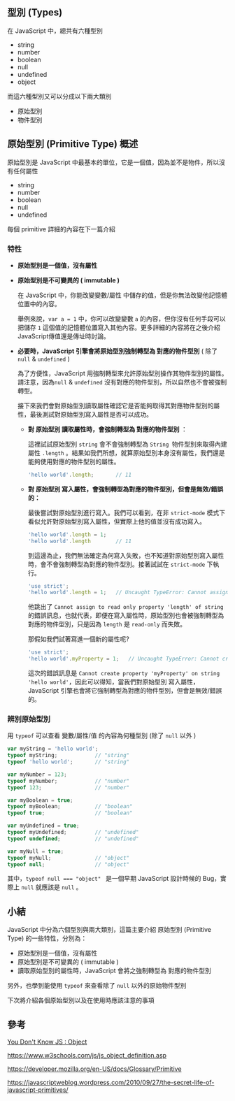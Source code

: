 ## 型別 (Types)

在 JavaScript 中，總共有六種型別

- string
- number
- boolean
- null
- undefined
- object

而這六種型別又可以分成以下兩大類別

- 原始型別
- 物件型別





## 原始型別 (Primitive Type) 概述

原始型別是 JavaScript 中最基本的單位，它是一個值，因為並不是物件，所以沒有任何屬性

- string
- number
- boolean
- null
- undefined

每個 primitive 詳細的內容在下一篇介紹

### 特性

- **原始型別是一個值，沒有屬性**

- **原始型別是不可變異的 ( immutable )**

  在 JavaScript 中，你能改變變數/屬性 中儲存的值，但是你無法改變他記憶體位置中的內容。

  舉例來說，`var a = 1` 中，你可以改變變數 `a` 的內容，但你沒有任何手段可以把儲存 `1` 這個值的記憶體位置寫入其他內容。更多詳細的內容將在之後介紹 JavaScript傳值還是傳址時討論。

- **必要時，JavaScript 引擎會將原始型別強制轉型為 對應的物件型別** ( 除了 `null` & `undefined` )

  為了方便性，JavaScript 用強制轉型來允許原始型別操作其物件型別的屬性。請注意，因為`null` & `undefined` 沒有對應的物件型別，所以自然也不會被強制轉型。

  接下來我們會對原始型別讀取屬性確認它是否能夠取得其對應物件型別的屬性，最後測試對原始型別寫入屬性是否可以成功。

  - **對 原始型別 讀取屬性時，會強制轉型為 對應的物件型別** ：

    這裡試試原始型別 `string` 會不會強制轉型為 `String `物件型別來取得內建屬性 `.length` 。結果如我們所想，就算原始型別本身沒有屬性，我們還是能夠使用對應的物件型別的屬性。

    ```javascript
    'hello world'.length;		// 11
    ```

  - **對 原始型別 寫入屬性，會強制轉型為對應的物件型別，但會是無效/錯誤的：**

    最後嘗試對原始型別進行寫入。我們可以看到，在非 `strict-mode` 模式下看似允許對原始型別寫入屬性，但實際上他的值並沒有成功寫入。

    ```javascript
    'hello world'.length = 1;
    'hello world'.length		// 11
    ```

    到這邊為止，我們無法確定為何寫入失敗，也不知道對原始型別寫入屬性時，會不會強制轉型為對應的物件型別。接著試試在 `strict-mode` 下執行。

    ```javascript
    'use strict';
    'hello world'.length = 1;	// Uncaught TypeError: Cannot assign to read only property 'length' of string 'hello world'
    ```

    他跳出了 `Cannot assign to read only property 'length' of string` 的錯誤訊息，也就代表，即便在寫入屬性時，原始型別也會被強制轉型為 對應的物件型別，只是因為 `length` 是 `read-only` 而失敗。

    那假如我們試著寫進一個新的屬性呢?

    ```javascript
    'use strict';
    'hello world'.myProperty = 1;	// Uncaught TypeError: Cannot create property 'myProperty' on string 'hello world'
    ```

    這次的錯誤訊息是 `Cannot create property 'myProperty' on string 'hello world'`，因此可以得知，當我們對原始型別 寫入屬性，JavaScript 引擎也會將它強制轉型為對應的物件型別，但會是無效/錯誤的。




### 辨別原始型別

用 `typeof` 可以查看 變數/屬性/值 的內容為何種型別 (除了 `null` 以外 )

```javascript
var myString = 'hello world';
typeof myString; 			// "string"
typeof 'hello world'; 		// "string"

var myNumber = 123;
typeof myNumber; 			// "number"
typeof 123; 				// "number"

var myBoolean = true;
typeof myBoolean; 			// "boolean"
typeof true; 				// "boolean"

var myUndefined = true;
typeof myUndefined; 		// "undefined"
typeof undefined; 			// "undefined"

var myNull = true;
typeof myNull; 				// "object"
typeof null; 				// "object"
```

其中，`typeof null === "object" ` 是一個早期 JavaScript 設計時候的 Bug，實際上 `null` 就應該是 `null` 。



## 小結

JavaScript 中分為六個型別與兩大類別，這篇主要介紹 原始型別 (Primitive Type) 的一些特性，分別為：

* 原始型別是一個值，沒有屬性
* 原始型別是不可變異的 ( immutable )
* 讀取原始型別的屬性時，JavaScript 會將之強制轉型為 對應的物件型別

另外，也學到能使用 `typeof` 來查看除了 `null` 以外的原始物件型別

下次將介紹各個原始型別以及在使用時應該注意的事項



## 參考

[You Don't Know JS : Object](https://github.com/getify/You-Dont-Know-JS/blob/master/this%20%26%20object%20prototypes/ch3.md)

https://www.w3schools.com/js/js_object_definition.asp

https://developer.mozilla.org/en-US/docs/Glossary/Primitive

https://javascriptweblog.wordpress.com/2010/09/27/the-secret-life-of-javascript-primitives/
